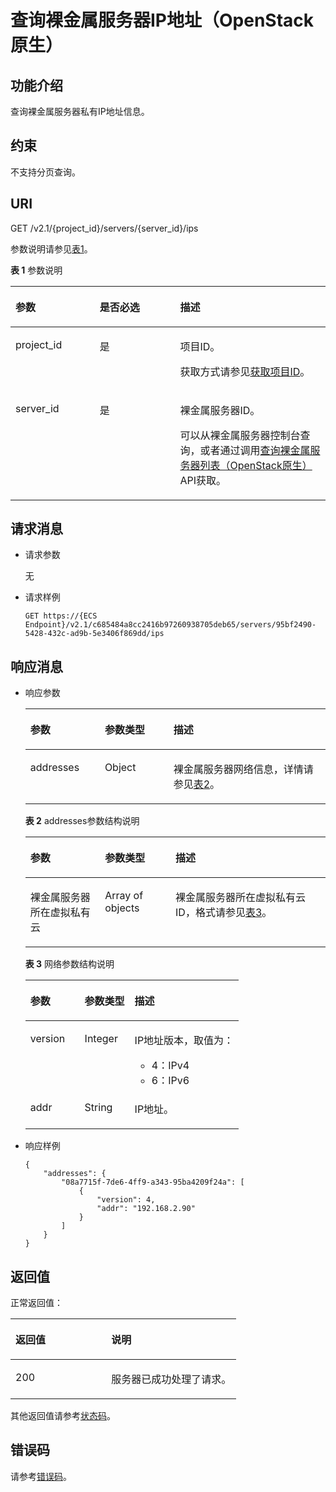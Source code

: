 # 查询裸金属服务器IP地址（OpenStack原生）<a name="ZH-CN_TOPIC_0053158696"></a>

## 功能介绍<a name="section53922917165259"></a>

查询裸金属服务器私有IP地址信息。

## 约束<a name="section64211377173223"></a>

不支持分页查询。

## URI<a name="section51121191165259"></a>

GET /v2.1/\{project\_id\}/servers/\{server\_id\}/ips

参数说明请参见[表1](#table1152617127395)。

**表 1**  参数说明

<a name="table1152617127395"></a>
<table><thead align="left"><tr id="row195261122394"><th class="cellrowborder" valign="top" width="26.742674267426747%" id="mcps1.2.4.1.1"><p id="p58268319165259"><a name="p58268319165259"></a><a name="p58268319165259"></a>参数</p>
</th>
<th class="cellrowborder" valign="top" width="25.532553255325535%" id="mcps1.2.4.1.2"><p id="p22113407165259"><a name="p22113407165259"></a><a name="p22113407165259"></a>是否必选</p>
</th>
<th class="cellrowborder" valign="top" width="47.724772477247726%" id="mcps1.2.4.1.3"><p id="p46355523165259"><a name="p46355523165259"></a><a name="p46355523165259"></a>描述</p>
</th>
</tr>
</thead>
<tbody><tr id="row6528101219392"><td class="cellrowborder" valign="top" width="26.742674267426747%" headers="mcps1.2.4.1.1 "><p id="p1217433165259"><a name="p1217433165259"></a><a name="p1217433165259"></a>project_id</p>
</td>
<td class="cellrowborder" valign="top" width="25.532553255325535%" headers="mcps1.2.4.1.2 "><p id="p31503226165259"><a name="p31503226165259"></a><a name="p31503226165259"></a>是</p>
</td>
<td class="cellrowborder" valign="top" width="47.724772477247726%" headers="mcps1.2.4.1.3 "><p id="p1624545165259"><a name="p1624545165259"></a><a name="p1624545165259"></a>项目ID。</p>
<p id="p652825144113"><a name="p652825144113"></a><a name="p652825144113"></a>获取方式请参见<a href="获取项目ID.md">获取项目ID</a>。</p>
</td>
</tr>
<tr id="row8528101220397"><td class="cellrowborder" valign="top" width="26.742674267426747%" headers="mcps1.2.4.1.1 "><p id="p43442641165259"><a name="p43442641165259"></a><a name="p43442641165259"></a>server_id</p>
</td>
<td class="cellrowborder" valign="top" width="25.532553255325535%" headers="mcps1.2.4.1.2 "><p id="p29193009165259"><a name="p29193009165259"></a><a name="p29193009165259"></a>是</p>
</td>
<td class="cellrowborder" valign="top" width="47.724772477247726%" headers="mcps1.2.4.1.3 "><p id="p15823538165259"><a name="p15823538165259"></a><a name="p15823538165259"></a>裸金属服务器ID。</p>
<p id="p29791113277"><a name="p29791113277"></a><a name="p29791113277"></a>可以从裸金属服务器控制台查询，或者通过调用<a href="查询裸金属服务器列表（OpenStack原生）.md">查询裸金属服务器列表（OpenStack原生）</a>API获取。</p>
</td>
</tr>
</tbody>
</table>

## 请求消息<a name="section8194118165259"></a>

-   请求参数

    无

-   请求样例

    ```
    GET https://{ECS Endpoint}/v2.1/c685484a8cc2416b97260938705deb65/servers/95bf2490-5428-432c-ad9b-5e3406f869dd/ips
    ```


## 响应消息<a name="section58140617165259"></a>

-   响应参数

    <a name="table53480673143936"></a>
    <table><thead align="left"><tr id="row28382388143936"><th class="cellrowborder" valign="top" width="24.8%" id="mcps1.1.4.1.1"><p id="p59978491115233"><a name="p59978491115233"></a><a name="p59978491115233"></a>参数</p>
    </th>
    <th class="cellrowborder" valign="top" width="22.869999999999997%" id="mcps1.1.4.1.2"><p id="p26419641115233"><a name="p26419641115233"></a><a name="p26419641115233"></a>参数类型</p>
    </th>
    <th class="cellrowborder" valign="top" width="52.33%" id="mcps1.1.4.1.3"><p id="p64181866115233"><a name="p64181866115233"></a><a name="p64181866115233"></a>描述</p>
    </th>
    </tr>
    </thead>
    <tbody><tr id="row8940324143936"><td class="cellrowborder" valign="top" width="24.8%" headers="mcps1.1.4.1.1 "><p id="p53077645143936"><a name="p53077645143936"></a><a name="p53077645143936"></a>addresses</p>
    </td>
    <td class="cellrowborder" valign="top" width="22.869999999999997%" headers="mcps1.1.4.1.2 "><p id="p4322023143936"><a name="p4322023143936"></a><a name="p4322023143936"></a>Object</p>
    </td>
    <td class="cellrowborder" valign="top" width="52.33%" headers="mcps1.1.4.1.3 "><p id="p36857741143936"><a name="p36857741143936"></a><a name="p36857741143936"></a>裸金属服务器网络信息，详情请参见<a href="#table56891490143956">表2</a>。</p>
    </td>
    </tr>
    </tbody>
    </table>

    **表 2**  addresses参数结构说明

    <a name="table56891490143956"></a>
    <table><thead align="left"><tr id="row33903869143956"><th class="cellrowborder" valign="top" width="24.86%" id="mcps1.2.4.1.1"><p id="p9236182413102"><a name="p9236182413102"></a><a name="p9236182413102"></a>参数</p>
    </th>
    <th class="cellrowborder" valign="top" width="23.51%" id="mcps1.2.4.1.2"><p id="p19238124121016"><a name="p19238124121016"></a><a name="p19238124121016"></a>参数类型</p>
    </th>
    <th class="cellrowborder" valign="top" width="51.629999999999995%" id="mcps1.2.4.1.3"><p id="p52411424141017"><a name="p52411424141017"></a><a name="p52411424141017"></a>描述</p>
    </th>
    </tr>
    </thead>
    <tbody><tr id="row33776430143956"><td class="cellrowborder" valign="top" width="24.86%" headers="mcps1.2.4.1.1 "><p id="p51536339143956"><a name="p51536339143956"></a><a name="p51536339143956"></a>裸金属服务器所在虚拟私有云</p>
    </td>
    <td class="cellrowborder" valign="top" width="23.51%" headers="mcps1.2.4.1.2 "><p id="p13693953143956"><a name="p13693953143956"></a><a name="p13693953143956"></a>Array of objects</p>
    </td>
    <td class="cellrowborder" valign="top" width="51.629999999999995%" headers="mcps1.2.4.1.3 "><p id="p54366741143956"><a name="p54366741143956"></a><a name="p54366741143956"></a>裸金属服务器所在虚拟私有云ID，格式请参见<a href="#table22651992144025">表3</a>。</p>
    </td>
    </tr>
    </tbody>
    </table>

    **表 3**  网络参数结构说明

    <a name="table22651992144025"></a>
    <table><thead align="left"><tr id="row15576094144025"><th class="cellrowborder" valign="top" width="25.41%" id="mcps1.2.4.1.1"><p id="p355273111016"><a name="p355273111016"></a><a name="p355273111016"></a>参数</p>
    </th>
    <th class="cellrowborder" valign="top" width="23.419999999999998%" id="mcps1.2.4.1.2"><p id="p16554153131017"><a name="p16554153131017"></a><a name="p16554153131017"></a>参数类型</p>
    </th>
    <th class="cellrowborder" valign="top" width="51.17%" id="mcps1.2.4.1.3"><p id="p055523151012"><a name="p055523151012"></a><a name="p055523151012"></a>描述</p>
    </th>
    </tr>
    </thead>
    <tbody><tr id="row1498246144025"><td class="cellrowborder" valign="top" width="25.41%" headers="mcps1.2.4.1.1 "><p id="p54249095144025"><a name="p54249095144025"></a><a name="p54249095144025"></a>version</p>
    </td>
    <td class="cellrowborder" valign="top" width="23.419999999999998%" headers="mcps1.2.4.1.2 "><p id="p32100540144025"><a name="p32100540144025"></a><a name="p32100540144025"></a>Integer</p>
    </td>
    <td class="cellrowborder" valign="top" width="51.17%" headers="mcps1.2.4.1.3 "><p id="p16571197144025"><a name="p16571197144025"></a><a name="p16571197144025"></a>IP地址版本，取值为：</p>
    <a name="ul1882101316162"></a><a name="ul1882101316162"></a><ul id="ul1882101316162"><li>4：IPv4</li><li>6：IPv6</li></ul>
    </td>
    </tr>
    <tr id="row14923052144025"><td class="cellrowborder" valign="top" width="25.41%" headers="mcps1.2.4.1.1 "><p id="p807709144025"><a name="p807709144025"></a><a name="p807709144025"></a>addr</p>
    </td>
    <td class="cellrowborder" valign="top" width="23.419999999999998%" headers="mcps1.2.4.1.2 "><p id="p65424470144025"><a name="p65424470144025"></a><a name="p65424470144025"></a>String</p>
    </td>
    <td class="cellrowborder" valign="top" width="51.17%" headers="mcps1.2.4.1.3 "><p id="p39086769144025"><a name="p39086769144025"></a><a name="p39086769144025"></a>IP地址。</p>
    </td>
    </tr>
    </tbody>
    </table>


-   响应样例

    ```
    {
        "addresses": {
            "08a7715f-7de6-4ff9-a343-95ba4209f24a": [
                {
                    "version": 4,
                    "addr": "192.168.2.90"
                }
            ]
        }
    }
    ```


## 返回值<a name="section7610951"></a>

正常返回值：

<a name="zh-cn_topic_0106040941_table753804619176"></a>
<table><thead align="left"><tr id="zh-cn_topic_0106040941_row10735134615172"><th class="cellrowborder" valign="top" width="42.42%" id="mcps1.1.3.1.1"><p id="zh-cn_topic_0106040941_p19735204616177"><a name="zh-cn_topic_0106040941_p19735204616177"></a><a name="zh-cn_topic_0106040941_p19735204616177"></a>返回值</p>
</th>
<th class="cellrowborder" valign="top" width="57.58%" id="mcps1.1.3.1.2"><p id="zh-cn_topic_0106040941_p207355465176"><a name="zh-cn_topic_0106040941_p207355465176"></a><a name="zh-cn_topic_0106040941_p207355465176"></a>说明</p>
</th>
</tr>
</thead>
<tbody><tr id="zh-cn_topic_0106040941_row1473514621713"><td class="cellrowborder" valign="top" width="42.42%" headers="mcps1.1.3.1.1 "><p id="zh-cn_topic_0106040941_p13735144611178"><a name="zh-cn_topic_0106040941_p13735144611178"></a><a name="zh-cn_topic_0106040941_p13735144611178"></a>200</p>
</td>
<td class="cellrowborder" valign="top" width="57.58%" headers="mcps1.1.3.1.2 "><p id="zh-cn_topic_0106040941_p207351246161711"><a name="zh-cn_topic_0106040941_p207351246161711"></a><a name="zh-cn_topic_0106040941_p207351246161711"></a>服务器已成功处理了请求。</p>
</td>
</tr>
</tbody>
</table>

其他返回值请参考[状态码](状态码.md)。

## 错误码<a name="section14752650154917"></a>

请参考[错误码](错误码.md)。

